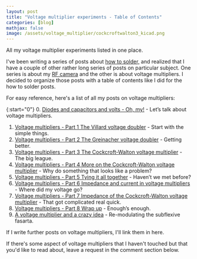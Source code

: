 ```yaml
---
layout: post
title: "Voltage multiplier experiments - Table of Contents"
categories: [blog]
mathjax: false
image: /assets/voltage_multiplier/cockcroftwalton3_kicad.png
--- 
```

All my voltage multiplier experiments listed in one place.

I've been writing a series of posts about [how to solder,](howtosolder-toc) and realized that I have a couple of other rather long series of posts on particular subject.  One series is about my [RF camera](rfcamera) and the other is about voltage multipliers.  I decided to organize those posts with a table of contents like I did for the how to solder posts.

For easy reference, here's a list of all my posts on voltage multipliers:

{:start="0"}
0.  [Diodes and capacitors and volts - Oh, my!](diode-capacitors-volts) - Let’s talk about voltage multipliers.
1.  [Voltage multipliers - Part 1 The Villard voltage doubler](diode-capacitors-volts-pt1) - Start with the simple things.
2.  [Voltage multipliers - Part 2 The Greinacher voltage doubler](diode-capacitors-volts-pt2) - Getting better.
3.  [Voltage multipliers - Part 3 The Cockcroft-Walton voltage multiplier](diode-capacitors-volts-pt3) - The big league.
4.  [Voltage multipliers - Part 4 More on the Cockcroft-Walton voltage multiplier](diode-capacitors-volts-pt4) - Why do something that looks like a problem?
5.  [Voltage multipliers - Part 5 Tying it all together](diode-capacitors-volts-pt5) - Haven’t we met before?
6.  [Voltage multipliers - Part 6 Impedance and current in voltage multipliers](diode-capacitors-volts-pt6) - Where did my voltage go?
7.  [Voltage multipliers - Part 7 Impedance of the Cockcroft-Walton voltage multiplier](diode-capacitors-volts-pt7) - That got complicated real quick.
8.  [Voltage multipliers - Part 8 Wrap up](diode-capacitors-volts-pt8) - Enough’s enough.
9.  [A voltage multiplier and a crazy idea](am-multiplier) - Re-modulating the subflexive fasarta.

If I write further posts on voltage multipliers, I'll link them in here.

If there's some aspect of voltage multipliers that I haven't touched but that you'd like to read about, leave a request in the comment section below.
